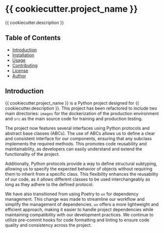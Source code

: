 # {{ cookiecutter.project_name }}

{{ cookiecutter.description }}

## Table of Contents

- [Introduction](#introduction)
- [Installation](#installation)
- [Usage](#usage)
- [Contributing](#contributing)
- [License](#license)
- [Author](#author)

## Introduction

{{ cookiecutter.project_name }} is a Python project designed for {{ cookiecutter.description }}. This project has been refactored to include two main directories: `images` for the dockerization of the production environment and `src` as the main source code for training and production testing.

The project now features several interfaces using Python protocols and abstract base classes (ABCs). The use of ABCs allows us to define a clear and consistent interface for our components, ensuring that any subclass implements the required methods. This promotes code reusability and maintainability, as developers can easily understand and extend the functionality of the project.

Additionally, Python protocols provide a way to define structural subtyping, allowing us to specify the expected behavior of objects without requiring them to inherit from a specific class. This flexibility enhances the reusability of our code, as it allows different classes to be used interchangeably as long as they adhere to the defined protocol.

We have also transitioned from using Poetry to `uv` for dependency management. This change was made to streamline our workflow and simplify the management of dependencies. `uv` offers a more lightweight and efficient approach, making it easier to handle project dependencies while maintaining compatibility with our development practices. We continue to utilize pre-commit hooks for code formatting and linting to ensure code quality and consistency across the project.
